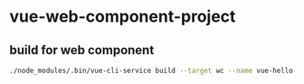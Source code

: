 # vue-web-component-project

##  build for web component
```bash
./node_modules/.bin/vue-cli-service build --target wc --name vue-hello-world ./src/HelloWorld.vue
```